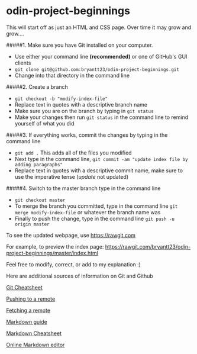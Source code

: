 # odin-project-beginnings
This will start off as just an HTML and CSS page. Over time it may grow and grow.... 

#####1. Make sure you have Git installed on your computer.
  
  + Use either your command line **(recommended)** or one of GitHub's GUI clients
  + `git clone git@github.com:bryantt23/odin-project-beginnings.git`
  + Change into that directory in the command line

#####2. Create a branch 
  
  + `git checkout -b "modify-index-file"`
  + Replace text in quotes with a descriptive branch name
  + Make sure you are on the branch by typing in `git status`
  + Make your changes then run `git status` in the command line to remind yourself of what you did

#####3. If everything works, commit the changes by typing in the command line 
  
  + `git add .` This adds all of the files you modified
  + Next type in the command line, `git commit -am "update index file by adding paragraphs"`
  + Replace text in quotes with a descriptive commit name, make sure to use the imperative tense (*update* not updated)

#####4. Switch to the master branch type in the command line 
  
  + `git checkout master`
  + To merge the branch you committed, type in the command line `git merge modify-index-file`
or whatever the branch name was
  + Finally to push the change, type in the command line `git push -u origin master`

To see the updated webpage, use
https://rawgit.com

For example, to preview the index page:
https://rawgit.com/bryantt23/odin-project-beginnings/master/index.html

Feel free to modify, correct, or add to my explanation :)

Here are additional sources of information on Git and Github

[Git Cheatsheet](https://na1.salesforce.com/help/pdfs/en/salesforce_git_developer_cheatsheet.pdf)

[Pushing to a remote](https://help.github.com/articles/pushing-to-a-remote/)

[Fetching a remote](https://help.github.com/articles/fetching-a-remote/)

[Markdown guide](http://daringfireball.net/projects/markdown/)

[Markdown Cheatsheet](https://github.com/adam-p/markdown-here/wiki/Markdown-Cheatsheet)

[Online Markdown editor](dillinger.io)



